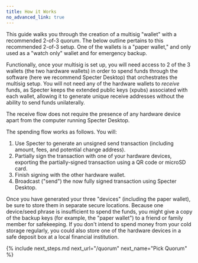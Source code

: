 ```yaml
---
title: How it Works
no_advanced_link: true
---
```


This guide walks you through the creation of a multisig "wallet" with a recommended 2-of-3 quorum. The below outline pertains to this recommended 2-of-3 setup. One of the wallets is a "paper wallet," and only used as a "watch only" wallet and for emergency backup.

Functionally, once your multisig is set up, you will need access to 2 of the 3 wallets (the two hardware wallets) in order to spend funds through the software (here we recommend Specter Desktop) that orchestrates the multisig setup. You will not need any of the hardware wallets to _receive_ funds, as Specter keeps the extended public keys (xpubs) associated with each wallet, allowing it to generate unique receive addresses without the ability to send funds unilaterally.

The receive flow does not require the presence of any hardware device apart from the computer running Specter Desktop.

The spending flow works as follows. You will:

1. Use Specter to generate an unsigned send transaction (including amount, fees, and potential change address).
1. Partially sign the transaction with one of your hardware devices, exporting the partially-signed transaction using a QR code or microSD card.
1. Finish signing with the other hardware wallet.
1. Broadcast ("send") the now fully signed transaction using Specter Desktop.

Once you have generated your three "devices" (including the paper wallet), be sure to store them in separate secure locations. Because one device/seed phrase is insufficient to spend the funds, you might give a copy of the backup keys (for example, the "paper wallet") to a friend or family member for safekeeping. If you don't intend to spend money from your cold storage regularly, you could also store one of the hardware devices in a safe deposit box at a local financial institution.

{% include next_steps.md next_url="/quorum" next_name="Pick Quorum" %}
